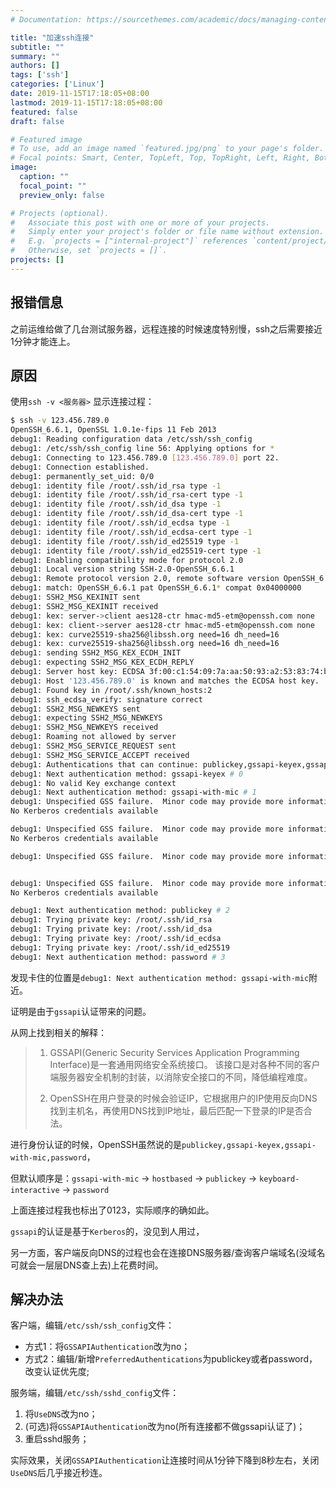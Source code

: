 ```yaml
---
# Documentation: https://sourcethemes.com/academic/docs/managing-content/

title: "加速ssh连接"
subtitle: ""
summary: ""
authors: []
tags: ['ssh']
categories: ['Linux']
date: 2019-11-15T17:18:05+08:00
lastmod: 2019-11-15T17:18:05+08:00
featured: false
draft: false

# Featured image
# To use, add an image named `featured.jpg/png` to your page's folder.
# Focal points: Smart, Center, TopLeft, Top, TopRight, Left, Right, BottomLeft, Bottom, BottomRight.
image:
  caption: ""
  focal_point: ""
  preview_only: false

# Projects (optional).
#   Associate this post with one or more of your projects.
#   Simply enter your project's folder or file name without extension.
#   E.g. `projects = ["internal-project"]` references `content/project/deep-learning/index.md`.
#   Otherwise, set `projects = []`.
projects: []
---
```

## 报错信息

之前运维给做了几台测试服务器，远程连接的时候速度特别慢，ssh之后需要接近1分钟才能连上。

## 原因

使用`ssh -v <服务器>` 显示连接过程：

```bash
$ ssh -v 123.456.789.0
OpenSSH_6.6.1, OpenSSL 1.0.1e-fips 11 Feb 2013
debug1: Reading configuration data /etc/ssh/ssh_config
debug1: /etc/ssh/ssh_config line 56: Applying options for *
debug1: Connecting to 123.456.789.0 [123.456.789.0] port 22.
debug1: Connection established.
debug1: permanently_set_uid: 0/0
debug1: identity file /root/.ssh/id_rsa type -1
debug1: identity file /root/.ssh/id_rsa-cert type -1
debug1: identity file /root/.ssh/id_dsa type -1
debug1: identity file /root/.ssh/id_dsa-cert type -1
debug1: identity file /root/.ssh/id_ecdsa type -1
debug1: identity file /root/.ssh/id_ecdsa-cert type -1
debug1: identity file /root/.ssh/id_ed25519 type -1
debug1: identity file /root/.ssh/id_ed25519-cert type -1
debug1: Enabling compatibility mode for protocol 2.0
debug1: Local version string SSH-2.0-OpenSSH_6.6.1
debug1: Remote protocol version 2.0, remote software version OpenSSH_6.6.1
debug1: match: OpenSSH_6.6.1 pat OpenSSH_6.6.1* compat 0x04000000
debug1: SSH2_MSG_KEXINIT sent
debug1: SSH2_MSG_KEXINIT received
debug1: kex: server->client aes128-ctr hmac-md5-etm@openssh.com none
debug1: kex: client->server aes128-ctr hmac-md5-etm@openssh.com none
debug1: kex: curve25519-sha256@libssh.org need=16 dh_need=16
debug1: kex: curve25519-sha256@libssh.org need=16 dh_need=16
debug1: sending SSH2_MSG_KEX_ECDH_INIT
debug1: expecting SSH2_MSG_KEX_ECDH_REPLY
debug1: Server host key: ECDSA 3f:00:c1:54:09:7a:aa:50:93:a2:53:83:74:b5:07:8f
debug1: Host '123.456.789.0' is known and matches the ECDSA host key.
debug1: Found key in /root/.ssh/known_hosts:2
debug1: ssh_ecdsa_verify: signature correct
debug1: SSH2_MSG_NEWKEYS sent
debug1: expecting SSH2_MSG_NEWKEYS
debug1: SSH2_MSG_NEWKEYS received
debug1: Roaming not allowed by server
debug1: SSH2_MSG_SERVICE_REQUEST sent
debug1: SSH2_MSG_SERVICE_ACCEPT received
debug1: Authentications that can continue: publickey,gssapi-keyex,gssapi-with-mic,password
debug1: Next authentication method: gssapi-keyex # 0
debug1: No valid Key exchange context
debug1: Next authentication method: gssapi-with-mic # 1
debug1: Unspecified GSS failure.  Minor code may provide more information
No Kerberos credentials available

debug1: Unspecified GSS failure.  Minor code may provide more information
No Kerberos credentials available

debug1: Unspecified GSS failure.  Minor code may provide more information


debug1: Unspecified GSS failure.  Minor code may provide more information
No Kerberos credentials available

debug1: Next authentication method: publickey # 2
debug1: Trying private key: /root/.ssh/id_rsa
debug1: Trying private key: /root/.ssh/id_dsa
debug1: Trying private key: /root/.ssh/id_ecdsa
debug1: Trying private key: /root/.ssh/id_ed25519
debug1: Next authentication method: password # 3
```

发现卡住的位置是`debug1: Next authentication method: gssapi-with-mic`附近。

证明是由于`gssapi`认证带来的问题。

从网上找到相关的解释：

> 1. GSSAPI(Generic Security Services Application Programming Interface)是一套通用网络安全系统接口。
> 该接口是对各种不同的客户端服务器安全机制的封装，以消除安全接口的不同，降低编程难度。
>
> 2. OpenSSH在用户登录的时候会验证IP，它根据用户的IP使用反向DNS找到主机名，再使用DNS找到IP地址，最后匹配一下登录的IP是否合法。

进行身份认证的时候，OpenSSH虽然说的是`publickey,gssapi-keyex,gssapi-with-mic,password`，

但默认顺序是：`gssapi-with-mic` → `hostbased` → `publickey` → `keyboard-interactive` → `password`

上面连接过程我也标出了0123，实际顺序的确如此。

`gssapi`的认证是基于`Kerberos`的，没见到人用过，

另一方面，客户端反向DNS的过程也会在连接DNS服务器/查询客户端域名(没域名可就会一层层DNS查上去)上花费时间。

## 解决办法

客户端，编辑`/etc/ssh/ssh_config`文件：

- 方式1：将`GSSAPIAuthentication`改为no；
- 方式2：编辑/新增`PreferredAuthentications`为publickey或者password，改变认证优先度;

服务端，编辑`/etc/ssh/sshd_config`文件：

1. 将`UseDNS`改为no；
2. (可选)将`GSSAPIAuthentication`改为no(所有连接都不做gssapi认证了)；
3. 重启sshd服务；

实际效果，关闭`GSSAPIAuthentication`让连接时间从1分钟下降到8秒左右，关闭`UseDNS`后几乎接近秒连。
